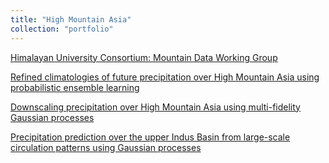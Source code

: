 ```yaml
---
title: "High Mountain Asia"
collection: "portfolio"
---
```


<p> <a href="https://huc-hkh.org/thematic-working-groups/high-mountain-data/"> Himalayan University Consortium: Mountain Data Working Group</a> </p>

<p> <a href="paper: https://arxiv.org/abs/2501.15690"> Refined climatologies of future precipitation over High Mountain Asia using probabilistic ensemble learning </a> </p>

<p> <a href="https://egusphere.copernicus.org/preprints/2023/egusphere-2023-2145/"> Downscaling precipitation over High Mountain Asia using multi-fidelity Gaussian processes</a></p>

<p> <a href="https://www.repository.cam.ac.uk/items/15991985-89b0-4d9c-bc34-db0877a8d9c2"> Precipitation prediction over the upper Indus Basin from large-scale circulation patterns using Gaussian processes</a></p>
